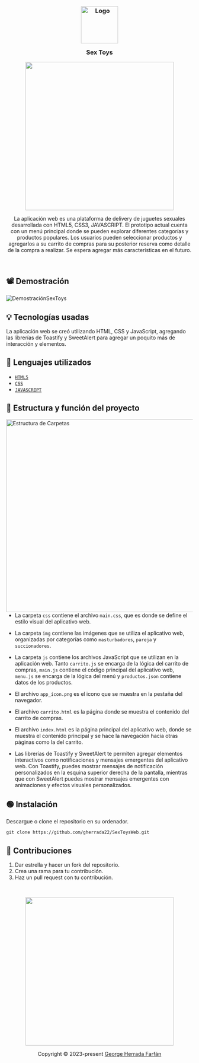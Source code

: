 <h3 align="center">
	<img src="https://user-images.githubusercontent.com/104341274/231867253-0b123b76-3a61-4f2c-b654-b01b8f193d05.png" width="100" alt="Logo"/><br/>
	<img src="https://user-images.githubusercontent.com/104341274/231867253-0b123b76-3a61-4f2c-b654-b01b8f193d05.png" height="30" width="0px"/>
	Sex Toys
	<img src="https://user-images.githubusercontent.com/104341274/231867253-0b123b76-3a61-4f2c-b654-b01b8f193d05.png" height="30" width="0px"/>
</h3>
<p align="center">
  <img src="https://user-images.githubusercontent.com/104341274/210186277-0d434bb0-80c0-43a9-b6b0-2e42e18c31a9.png" width="400" />
</p>

<p align="Center">
La aplicación web es una plataforma de delivery de juguetes sexuales desarrollada con HTML5, CSS3, JAVASCRIPT. El prototipo actual cuenta con un menú principal donde se pueden explorar diferentes categorías y productos populares. Los usuarios pueden seleccionar productos y agregarlos a su carrito de compras para su posterior reserva como detalle de la compra a realizar. Se espera agregar más características en el futuro.
<p>


&nbsp;


## 📽️ Demostración

![DemostraciónSexToys](https://user-images.githubusercontent.com/104341274/233504218-af28fdb5-645b-4180-bb6e-21c5c9add0df.svg)

## 💡 Tecnologías usadas

La aplicación web se creó utilizando HTML, CSS y JavaScript, agregando las librerías de Toastify y SweetAlert para agregar un poquito más de interacción y elementos.

## 📌 Lenguajes utilizados
- [`HTML5`](https://es.wikipedia.org/wiki/HTML5)
- [`CSS`](https://es.wikipedia.org/wiki/CSS)
- [`JAVASCRIPT`](https://es.wikipedia.org/wiki/JavaScript)

## 🧠 Estructura y función del proyecto

<img align="left" height="520" src="https://user-images.githubusercontent.com/104341274/233510526-31f7693f-baad-4be3-9361-9095f3142dd1.png" alt="Estructura de Carpetas" style="margin-right: 2rem;" />

- La carpeta `css` contiene el archivo `main.css`, que es donde se define el estilo visual del aplicativo web.
- La carpeta `img` contiene las imágenes que se utiliza el aplicativo web, organizadas por categorías como `masturbadores`, `pareja` y `succionadores`.
- La carpeta `js` contiene los archivos JavaScript que se utilizan en la aplicación web. Tanto `carrito.js` se encarga de la lógica del carrito de compras, `main.js` contiene el código principal del aplicativo web, `menu.js` se encarga de la lógica del menú y `productos.json` contiene datos de los productos.
- El archivo `app_icon.png` es el icono que se muestra en la pestaña del navegador.
- El archivo `carrito.html` es la página donde se muestra el contenido del carrito de compras.
- El archivo `index.html` es la página principal del aplicativo web, donde se muestra el contenido principal y se hace la navegación hacia otras páginas como la del carrito.

- Las librerías de Toastify y SweetAlert te permiten agregar elementos interactivos como notificaciones y mensajes emergentes del aplicativo web. Con Toastify, puedes mostrar mensajes de notificación personalizados en la esquina superior derecha de la pantalla, mientras que con SweetAlert puedes mostrar mensajes emergentes con animaciones y efectos visuales personalizados.


## 🟢 Instalación

Descargue o clone el repositorio en su ordenador.

```
git clone https://github.com/gherrada22/SexToysWeb.git
```

## 👐 Contribuciones

1. Dar estrella y hacer un fork del repositorio.
2. Crea una rama para tu contribución.
3. Haz un pull request con tu contribución.

&nbsp;

<p align="center">
  <img src="https://user-images.githubusercontent.com/104341274/210186277-0d434bb0-80c0-43a9-b6b0-2e42e18c31a9.png" width="400" />
</p>
<p align="center">Copyright &copy; 2023-present <a href="https://github.com/gherrada22" target="_blank">George Herrada Farfán</a></p>

